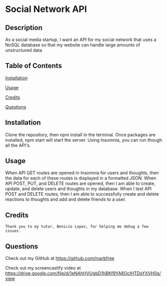 
  
# Social Network API 
## Description 
  As a social media startup, I want an API for my social network that uses a NoSQL database so that my website can handle large amounts of unstructured data
## Table of Contents
[Installation](#installation) 

[Usage](#usage)

[Credits](#credits)

[Questions](#questions)

## Installation 
  Clone the repository, then npm install in the terminal.  Once packages are installed, npm start will start the server.  Using Insomnia, you can run though all the API's.
## Usage 
  When API GET routes are opened in Insomnia for users and thoughts, then the data for each of these routes is displayed in a formatted JSON. When API POST, PUT, and DELETE routes are opened, then I am able to create, update, and delete users and thoughts in my database.  When I test API POST and DELETE routes, then I am able to successfully create and delete reactions to thoughts and add and delete friends to a user.
## Credits 
    Thank you to my tutor, Benicio Lopez, for helping me debug a few issues.
## Questions
Check out my GitHub at https://github.com/marbfree 

Check out my screencastify video at https://drive.google.com/file/d/1eNAhHVUgbD1hBKf9YA8OclHTDsYXVH0s/view
